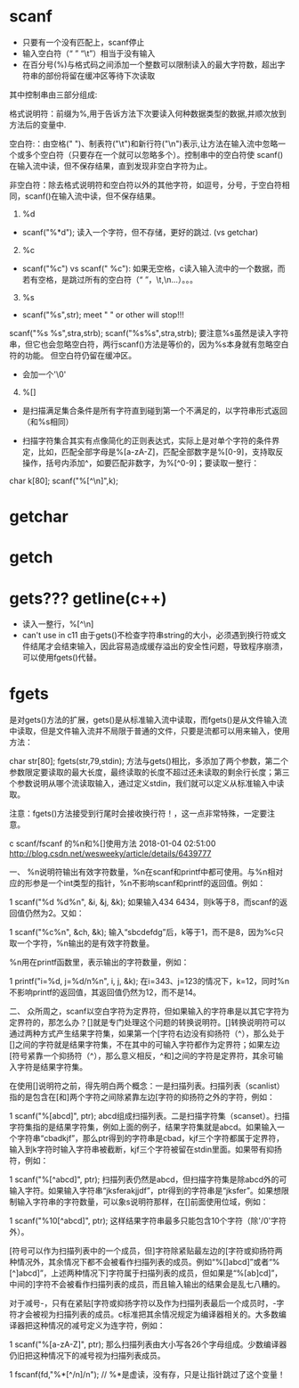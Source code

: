 # scanf 

- 只要有一个没有匹配上，scanf停止
- 输入空白符（“ ” “\t”）相当于没有输入
- 在百分号(%)与格式码之间添加一个整数可以限制读入的最大字符数，超出字符串的部份将留在缓冲区等待下次读取


其中控制串由三部分组成:

格式说明符：前缀为%,用于告诉方法下次要读入何种数据类型的数据,并顺次放到方法后的变量中.

空白符:：由空格(" ")、制表符("\t")和新行符("\n")表示,让方法在输入流中忽略一个或多个空白符（只要存在一个就可以忽略多个）。控制串中的空白符使 scanf() 在输入流中读，但不保存结果，直到发现非空白字符为止。

非空白符：除去格式说明符和空白符以外的其他字符，如逗号，分号，于空白符相同，scanf()在输入流中读，但不保存结果。


1. %d

- scanf("%*d"); 读入一个字符，但不存储，更好的跳过. (vs getchar)

2. %c

- scanf("%c") vs scanf(" %c"): 如果无空格，c读入输入流中的一个数据，而若有空格，是跳过所有的空白符（“ ”，\t,\n...）。。。

3. %s

- scanf("%s",str);  meet " " or other will stop!!!


scanf("%s %s",stra,strb);
scanf("%s%s",stra,strb);
要注意%s虽然是读入字符串，但它也会忽略空白符，两行scanf()方法是等价的，因为%s本身就有忽略空白符的功能。
但空白符仍留在缓冲区。

- 会加一个'\0'


4. %[]

- 是扫描满足集合条件是所有字符直到碰到第一个不满足的，以字符串形式返回（和%s相同）

- 扫描字符集合其实有点像简化的正则表达式，实际上是对单个字符的条件界定，比如，匹配全部字母是%[a-zA-Z]，匹配全部数字是%[0-9]，支持取反操作，括号内添加^，如要匹配非数字，为%[^0-9]；要读取一整行：

char k[80];
scanf("%[^\n]",k);

# getchar


# getch

# gets??? getline(c++)

- 读入一整行，%[^\n]
- can't use in c11 由于gets()不检查字符串string的大小，必须遇到换行符或文件结尾才会结束输入，因此容易造成缓存溢出的安全性问题，导致程序崩溃，可以使用fgets()代替。

# fgets

是对gets()方法的扩展，gets()是从标准输入流中读取，而fgets()是从文件输入流中读取，但是文件输入流并不局限于普通的文件，只要是流都可以用来输入，使用方法：

char str[80];
fgets(str,79,stdin);
方法与gets()相比，多添加了两个参数，第二个参数限定要读取的最大长度，最终读取的长度不超过还未读取的剩余行长度；第三个参数说明从哪个流读取输入，通过定义stdin，我们就可以定义从标准输入中读取。

注意：fgets()方法接受到行尾时会接收换行符！，这一点非常特殊，一定要注意。


c scanf/fscanf 的%n和%[]使用方法
2018-01-04 02:51:00
http://blog.csdn.net/wesweeky/article/details/6439777

一、
%n说明符输出有效字符数量，%n在scanf和printf中都可使用。与%n相对应的形参是一个int类型的指针，%n不影响scanf和printf的返回值。例如：

1
scanf("%d %d%n", &i, &j, &k);
如果输入434 6434，则k等于8，而scanf的返回值仍然为2。又如：

1
scanf("%c%n", &ch, &k);
输入“sbcdefdg”后，k等于1，而不是8，因为%c只取一个字符，%n输出的是有效字符数量。

%n用在printf函数里，表示输出的字符数量，例如：

1
printf("i=%d, j=%d/n%n", i, j, &k);
在i=343、j=123的情况下，k=12，同时%n不影响printf的返回值，其返回值仍然为12，而不是14。

二、
众所周之，scanf以空白字符为定界符，但如果输入的字符串是以其它字符为定界符的，那怎么办？[]就是专门处理这个问题的转换说明符。[]转换说明符可以通过两种方式产生结果字符集，如果第一个[字符右边没有抑扬符（^），那么处于[]之间的字符就是结果字符集，不在其中的可输入字符都作为定界符；如果左边[符号紧靠一个抑扬符（^），那么意义相反，^和]之间的字符是定界符，其余可输入字符是结果字符集。

在使用[]说明符之前，得先明白两个概念：一是扫描列表。扫描列表（scanlist）指的是包含在[和]两个字符之间除紧靠左边[字符的抑扬符之外的字符，例如：

1
scanf("%[abcd]", ptr);
abcd组成扫描列表。二是扫描字符集（scanset）。扫描字符集指的是结果字符集，例如上面的例子，结果字符集就是abcd。如果输入一个字符串“cbadkjf”，那么ptr得到的字符串是cbad，kjf三个字符都属于定界符，输入到k字符时输入字符串被截断，kjf三个字符被留在stdin里面。如果带有抑扬符，例如：

1
scanf("%[^abcd]", ptr);
扫描列表仍然是abcd，但扫描字符集是除abcd外的可输入字符。如果输入字符串“jksferakjjdf”，ptr得到的字符串是“jksfer”。如果想限制输入字符串的字符数量，可以象s说明符那样，在[]前面使用位域，例如：

1
scanf("%10[^abcd]", ptr);
这样结果字符串最多只能包含10个字符（除'/0'字符外）。

[符号可以作为扫描列表中的一个成员，但]字符除紧贴最左边的[字符或抑扬符两种情况外，其余情况下都不会被看作扫描列表的成员。例如“%[]abcd]”或者“%[^]abcd]”，上述两种情况下]字符属于扫描列表的成员，但如果是“%[ab]cd]”，中间的]字符不会被看作扫描列表的成员，而且输入输出的结果会是乱七八糟的。

对于减号-，只有在紧贴[字符或抑扬字符以及作为扫描列表最后一个成员时，-字符才会被视为扫描列表的成员。c标准把其余情况规定为编译器相关的。大多数编译器把这种情况的减号定义为连字符，例如：

1
scanf("%[a-zA-Z]", ptr);
那么扫描列表由大小写各26个字母组成。少数编译器仍旧把这种情况下的减号视为扫描列表成员。

1
fscanf(fd,"%*[^/n]/n"); // %*是虚读，没有存，只是让指针跳过了这个变量！

